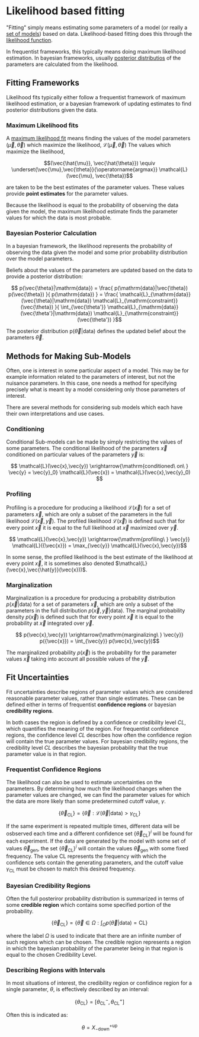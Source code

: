 # Likelihood based fitting

"Fitting" simply means estimating some parameters of a model (or really a [set of models](what_combine_does/model_and_likelihood.md#sets-of-observation-models)) based on data.
Likelihood-based fitting does this through the [likelihood function](what_combine_does/model_and_likelihood.md#the-likelihood).

In frequentist frameworks, this typically means doing maximum likelihood estimation.
In bayesian frameworks, usually [posterior distributios](https://en.wikipedia.org/wiki/Posterior_probability) of the parameters are calculated from the likelihood.

## Fitting Frameworks

Likelihood fits typically either follow a frequentist framework of maximum likelihood estimation, or a bayesian framework of updating estimates to find posterior distributions given the data.

### Maximum Likelihood fits

A [maximum likelihood fit](https://en.wikipedia.org/wiki/Maximum_likelihood_estimation) means finding the values of the model parameters $(\vec{\mu}, \vec{\theta})$ which maximize the likelihood, $\mathcal{L}(\vec{\mu},\vec{\theta})$
The values which maximize the likelihood, 

$$(\vec{\hat{\mu}}, \vec{\hat{\theta}}) \equiv \underset{\vec{\mu},\vec{\theta}}{\operatorname{argmax}} \mathcal{L}(\vec{\mu}, \vec{\theta})$$ 

are taken to be the best estimates of the parameter values.
These values provide **point estimates** for the parameter values.

Because the likelihood is equal to the probability of observing the data given the model, the maximum likelihood estimate finds the parameter values for which the data is most probable.

### Bayesian Posterior Calculation

In a bayesian framework, the likelihood represents the probability of observing the data given the model and some prior probability distribution over the model parameters.

Beliefs about the values of the parameters are updated based on the data to provide a posterior distribution:

$$ p(\vec{\theta}|\mathrm{data}) = \frac{ p(\mathrm{data}|\vec{\theta}) p(\vec{\theta}) }{ p(\mathrm{data}) } = \frac{ \mathcal{L}_{\mathrm{data}}(\vec{\theta}|\mathrm{data}) \mathcal{L}_{\mathrm{constraint}}(\vec{\theta}) }{ \int_{\vec{\theta'}} \mathcal{L}_{\mathrm{data}}(\vec{\theta'}|\mathrm{data}) \mathcal{L}_{\mathrm{constraint}}(\vec{\theta'}) }$$ 

The posterior distribution p$(\vec{\theta}|\mathrm{data})$ defines the updated belief about the parameters $\vec{\theta}$.

## Methods for Making Sub-Models

Often, one is interest in some particular aspect of a model. 
This may be for example information related to the parameters of interest, but not the nuisance parameters.
In this case, one needs a method for specifying precisely what is meant by a model considering only those parameters of interest.

There are several methods for considering sub models which each have their own interpretations and use cases.

### Conditioning 

Conditional Sub-models can be made by simply restricting the values of some parameters. 
The conditional likelihood of the parameters $\vec{x}$ conditioned on particular values of the parameters $\vec{y}$ is:

$$ \mathcal{L}(\vec{x},\vec{y}) \xrightarrow{\mathrm{conditioned\ on\ } \vec{y} = \vec{y}_0} \mathcal{L}(\vec{x}) = \mathcal{L}(\vec{x},\vec{y}_0) $$

### Profiling

Profiling is a procedure for producing a likelihood $\mathcal{L}(\vec{x})$ for a set of parameters $\vec{x}$, which are only a subset of the parameters in the full likelihood $\mathcal{L}(\vec{x},\vec{y})$.
The profiled likelihood $\mathcal{L}(\vec{x})$ is defined such that for every point $\vec{x}$ it is equal to the full likelihood at $\vec{x}$ maximized over $\vec{y}$.

$$ \mathcal{L}(\vec{x},\vec{y}) \xrightarrow{\mathrm{profiling\ } \vec{y}} \mathcal{L}({\vec{x}}) = \max_{\vec{y}} \mathcal{L}(\vec{x},\vec{y})$$

In some sense, the profiled likelihood is the best estimate of the likelihood at every point $\vec{x}$, it is sometimes also denoted $\mathcal{L}(\vec{x},\vec{\hat{y}}(\vec{x}))$.

### Marginalization 

Marginalization is a procedure for producing a probability distribution $p(\vec{x}|\mathrm{data})$ for a set of parameters $\vec{x}$, which are only a subset of the parameters in the full distribution $p(\vec{x},\vec{y}|\mathrm{data})$.
The marginal probability density $p(\vec{x})$ is defined such that for every point $\vec{x}$ it is equal to the probability at $\vec{x}$ integrated over $\vec{y}$.

$$ p(\vec{x},\vec{y}) \xrightarrow{\mathrm{marginalizing\ } \vec{y}} p({\vec{x}}) = \int_{\vec{y}} p(\vec{x},\vec{y})$$

The marginalized probability $p(\vec{x})$ is the probability for the parameter values $\vec{x}$ taking into account all possible values of the $\vec{y}$.


## Fit Uncertainties 

Fit uncertainties describe regions of parameter values which are considered reasonable parameter values, rather than single estimates.
These can be defined either in terms of frequentist **confidence regions** or bayesian **credibility regions**.

In both cases the region is defined by a confidence or credibility level $CL$, which quantifies the meaning of the region.
For frequentist confidence regions, the confidence level $CL$ describes how often the confidence region will contain the true parameter values.
For bayesian credibility regions, the credibility level $CL$ describes the bayesian probability that the true parameter value is in that region.

### Frequentist Confidence Regions

The likelihood can also be used to estimate uncertainties on the parameters. 
By determining how much the likelihood changes when the parameter values are changed, we can find the parameter values for which the data are more likely than some predetermined cutoff value, $\gamma$.

$$ \{ \vec{\theta}_{\mathrm{CL}} \} = \{ \vec{\theta} : \mathcal{L}(\vec{\theta}|\mathrm{data}) \gt  \gamma_{\mathrm{CL}} \} $$

If the same experiment is repeated multiple times, different data will be osbserved each time and a different confidence set $\{ \vec{\theta}_{\mathrm{CL}} \}^{i}$ will be found for each experiment.
If the data are generated by the model with some set of values $\vec{\theta}_{\mathrm{gen}}$, the set $\{ \vec{\theta}_{\mathrm{CL}} \}^{i}$ will contain the values $\vec{\theta}_{\mathrm{gen}}$ with some fixed frequency.
The value $\mathrm{CL}$ represents the frequency with which the confidence sets contain the generating parameters, and the cutoff value $\gamma_{\mathrm{CL}}$ must be chosen to match this desired frequency.


### Bayesian Credibility Regions

Often the full posteriror probability distribution is summarized in terms of some **credible region** which contains some specified portion of the probability.

$$ \{ \vec{\theta}_{\mathrm{CL}} \} =  \{ \vec{\theta} \in \Omega : \int_{\Omega} p(\vec{\theta}|\mathrm{data}) = \mathrm{CL}  \}$$

where the label $\Omega$ is used to indicate that there are an infinite number of such regions which can be chosen.
The credible region represents a region in which the bayesian probability of the parameter being in that region is equal to the chosen Credibility Level.

### Describing Regions with Intervals

In most situations of interest, the credibility region or confidince region for a single parameter, $\theta$, is effectively described by an interval:

$$ \{ \theta_{\mathrm{CL}} \} = [ \theta^{-}_{\mathrm{CL}}, \theta^{+}_{\mathrm{CL}} ] $$

Often this is indicated as:

$$ \theta = X^{+\mathrm{up}}_{-\mathrm{down}} $$

